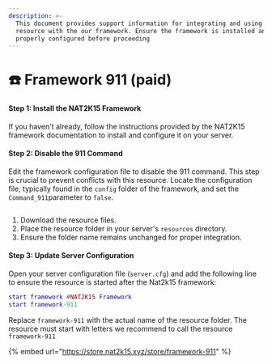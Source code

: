 ```yaml
---
description: >-
  This document provides support information for integrating and using the FiveM
  resource with the our framework. Ensure the framework is installed and
  properly configured before proceeding
---
```


# ☎️ Framework 911 (paid)

#### Step 1: Install the NAT2K15 Framework

If you haven't already, follow the instructions provided by the NAT2K15 framework documentation to install and configure it on your server.

#### Step 2: Disable the 911 Command

Edit the framework configuration file to disable the 911 command. This step is crucial to prevent conflicts with this resource. Locate the configuration file, typically found in the `config` folder of the framework, and set the `Command_911`parameter to `false`.

<figure><img src="https://i.imgur.com/Rwldx6U.png" alt=""><figcaption></figcaption></figure>

1. Download the resource files.
2. Place the resource folder in your server's `resources` directory.
3. Ensure the folder name remains unchanged for proper integration.

#### Step 3: Update Server Configuration

Open your server configuration file (`server.cfg`) and add the following line to ensure the resource is started after the Nat2k15 framework:

```lua
start framework #NAT2K15 Framework
start framework-911
```

Replace `framework-911` with the actual name of the resource folder. The resource must start with letters we recommend to call the resource `framework-911`

{% embed url="https://store.nat2k15.xyz/store/framework-911" %}
